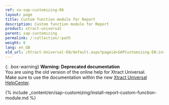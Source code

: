 ```yaml
---
ref: xu-sap-customizing-06
layout: page
title: Custom function module for Report
description: Custom function module for Report
product: xtract-universal
parent: sap-customizing
permalink: /:collection/:path
weight: 6
lang: en_GB
old_url: /Xtract-Universal-EN/default.aspx?pageid=SAPCustomizing-EN:install-report-custom-function-module
---
```


{: .box-warning}
**Warning: Deprecated documentation** <br>
You are using the old version of the online help for Xtract Universal.<br>
Make sure to use the documentation within the new [Xtract Universal HelpCenter](https://helpcenter.theobald-software.com/xtract-universal/documentation/introduction/).

{% include _content/en/sap-customizing/install-report-custom-function-module.md  %}
